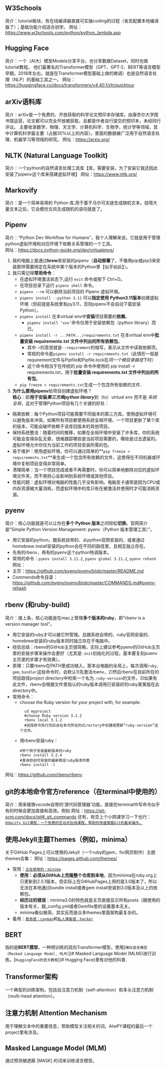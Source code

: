 ## W3Schools
简介：tutorial板块，有在线编译器直接可实操coding的过程（省去配置本地编译器了）；基础功能介绍适合初学。
网址：https://www.w3schools.com/python/python_lambda.asp

## Hugging Face
简介：一个（AI大）模型Models分享平台，也分享数据Dataset，同时也做tutorial教程。
    他们最著名的Transformer模型（GPT、GPT-2、BERT等语言模型早期，2018年左右，就是在Transformer模型基础上做的微调）也是自然语言处理（NLP）的基础工具之一。
网址：https://huggingface.co/docs/transformers/v4.40.1/zh/quicktour

## arXiv语料库
简介：arXiv是一个免费的、开放获取的科学论文预印本存储库。由康奈尔大学图书馆运营，论文都可以完全开放被获取，且都是作者自行提交的预印本，未经同行评议。
    主要收录数学、物理、天文学、计算机科学、生物学、统计学等领域，其中计算机科学最主要（占据30%以上的内容）。里面的数据被广泛用于自然语言处理、机器学习等领域的研究。
网址：https://arxiv.org/

## NLTK (Natural Language Toolkit)
简介：一个python的自然语言处理工具库【库，需要安装，为了安装它我还因此安装了pipenv这个库来搭建虚拟环境】
网址：https://www.nltk.org/

## Markovify
简介：是一个简单易用的 Python 库,用于基于马尔可夫链生成随机文本。投喂大量文本之后，它会模仿文风生成随机的语句就是了。

## Pipenv  
简介：“Python Dev Workflow for Humans”，我个人理解来说，它就是用于管理python虚拟环境和对应环境下依赖关系管理的一个工具。  
网址：https://docs.python-guide.org/dev/virtualenvs/  
1. 我的电脑上是通过**brew**来安装的pipenv（**自动部署**了，不像用pip或pip3来安装那样需要绑定在系统中某个版本的Python里【似乎如此】）。
1. 我只需记得**常用命令**：
   - 在虚拟环境激活状态下,运行 `exit` 命令或按下 Ctrl+D。
   - 在项目目录下运行 `pipenv shell` 命令。
   - `pipenv --rm` 可以删除当前项目的 Pipenv 虚拟环境。
   - `pipenv install --python 3.11` 可以**指定使用 Python3.11版本**创建虚拟环境（但前提是系统里有py3.11，否则pipenv不会自动下载安装Python）。
   - `pipenv install` 在本virtual env中**安装**项目需要的**依赖**。
        - `pipenv install ‘xxx’`命令仅用于安装依赖包（python library）而已。
   - `pipenv install -r ...PATH.../requirements.txt` 在本virtual env中**批量安装 requirements.txt 文件中列出的所有依赖包**。
       - 其中`-r`的意思就是`--requirement`的缩写，表示从文件中读取依赖项。
       - 常规的命令是`pipenv install -r requirements.txt`（此情形一般是requirement文件与Pipfile和Pipfile.lock在*同一个根目录路径*下时）
       - 这个命令相当于在传统的 pip 命令中使用的 pip install -r requirements.txt，用于**批量安装 requirements.txt 文件中列出的所有包**。
   - `pip freeze > requirements.txt`生成一个包含所有依赖的文件.  
1. **为什么要用pipenv**给项目创建虚拟环境？  
**核心**：即**用于安装*第三方库python library***到（to）*virtual env* 而不是 *系统全局*，这对于管理Python项目有几个关键的好处：
- 隔离依赖：每个Python项目可能需要不同版本的第三方库。使用虚拟环境可以避免版本冲突。如果所有项目都使用系统全局环境，一个项目更新了某个库的版本，可能会破坏依赖于该库旧版本的其他项目。
- 保持系统整洁：随着时间的推移，如果在全局环境中安装了许多库，你的系统可能会变得杂乱无章，很难跟踪哪些是当前项目需要的，哪些是过去遗留的。虚拟环境允许你仅为当前工作的项目安装所需的包。
- 易于维护：使用虚拟环境，你可以通过简单的**`pip freeze > requirements.txt`**来生成一个包含所有依赖的文件，这使得在不同机器或环境中复制项目变得非常简单。
- 清理简单：当一个项目完成或者不再需要时，你可以简单地删除对应的虚拟环境文件夹，而不用担心会影响到系统环境或其他项目。
- 性能问题：虚拟环境对电脑的性能几乎没有影响。电脑变卡通常是因为CPU或内存资源被大量消耗，而虚拟环境中的库只有在被激活并使用时才可能消耗资源。


## pyenv
简介：核心功能就是可以让你在**多个 Python 版本**之间轻松**切换**。官网简介是“Simple Python Version Management: pyenv（Python 版本管理工具）”。  
- 用它安装的python，跟系统自带的、从python官网安装的、或者通过homebrew install安装的python会在不同的路径里，且相互独立存在。  
- 先有的rbenv，再有的pyenv这个python特调版本。  
- 常用的命令：`pyenv install 3.11.2`, `pyenv global 3.11.2`, `pyenv rehash`  
网址：  
- 主页：https://github.com/pyenv/pyenv/blob/master/README.md
- Commends命令目录：https://github.com/pyenv/pyenv/blob/master/COMMANDS.md#pyenv-rehash

## rbenv (和ruby-build)
简介：接上条，核心功能是在mac上管理**多个版本的ruby**，即“rbenv is a version manager tool”。   
- 用它安装的ruby才可以被它所管理。且跟系统自带的、ruby官网安装的、homebrew安装的ruby版本同时独立存在于电脑中。
- 经验总结：rbenv的GitHub主页很简略，实际上建议参考pyenv的GitHub主页里的安装步骤来操作会更好（尤其是`-init`初始化的过程，基本要复刻puenv主页里的步骤才有效果）。
- 原理：只要rbenv在PATH里成功植入，那本台电脑的全局上，每次调用`ruby`, `gem`, `bundler`这些命令时，会默认1)先激活rbenv，2)然后rbenv在目前所在的项目路径project directory中检索一个名为`.ruby-version`的文件，3)如果有此文件，rbenv会根据文件里指认的ruby版本调用已安装好的ruby某某版在此directory中。
- 常用命令：
  - choose the Ruby version for your project with, for example:
    ```  
      cd myproject
      #choose Ruby version 3.1.2
      rbenv local 3.1.2  
      #这段命令执行完后会在本次所在的directory中创建或更新“ruby-version”这个文件。  
    ```
  - 用rbenv安装ruby：
    ```
    #举个例子安装最新版本的ruby
    rbenv install 3.2.4
    #查询目前可安装的最新稳定ruby版本列表
    rbenv install -l
    ```  
网址：https://github.com/rbenv/rbenv

## git的本地命令官方reference（在terminal中使用的）
简介：用来替换vscode自带的‘源代码管理器’功能，直接在terminal中写命令似乎有的时候会更加直接和高效。例如
网址：https://git-scm.com/docs/git#_git_commands
还有，有空上个小网课学习一下也行：[`Udacity Git课程：一个免费的互动式在线课程，帮助你快速掌握Git的基本操作。`](https://www.udacity.com/course/version-control-with-git--ud123)


## 使用Jekyll主题Themes（例如，minima）
关于GitHub Pages上可以使用的Jekyll（一个ruby的gem，for网页制作）主题themes合集：
网址：https://pages.github.com/themes/
- 常用：[`正在使用的：minima`](https://github.com/jekyll/minima)
    - **使用：必须从GitHub上克隆整个仓库到本地**，因为minima在ruby.org上只更新到2.5.1版本，但实际上在GitHubPages上用的是3.0版本了，所以无法在本地通过bundle install或者gem install安装到3.0版本及以上的依赖包。
    - **经历过的错误**：minima3.0的特色就是主页直接显示所有posts（跟使用的版本有关，跟_config.yml或者Gemfile里的设置基本无关。
    - minima看似极简，其实反而是众多themes里面架构最复杂的。
- 备用：[`商务感：cayman`](https://github.com/pages-themes/cayman)和[`私人博客感：hacker`](https://github.com/pages-themes/hacker)


## BERT
指的是**BERT模型**，一种预训练的双向Transformer模型，使用[`掩码语言模型（Masked Language Model, MLM）`](# Masked Language Model (MLM))进行训练。[`HuggingFace的官方教程`](# Hugging Face)里有对他的科普.

## Transformer架构
一个典型的训练架构，包括自注意力机制（self-attention）和多头注意力机制（multi-head attention）。

## 注意力机制 Attention Mechanism
用于理解文本中的重要信息，帮助模型关注相关的词。AIwPY课程的最后一个project里有涉及。

## Masked Language Model (MLM)
通过预测被遮蔽 [MASK] 的词来训练语言模型。


